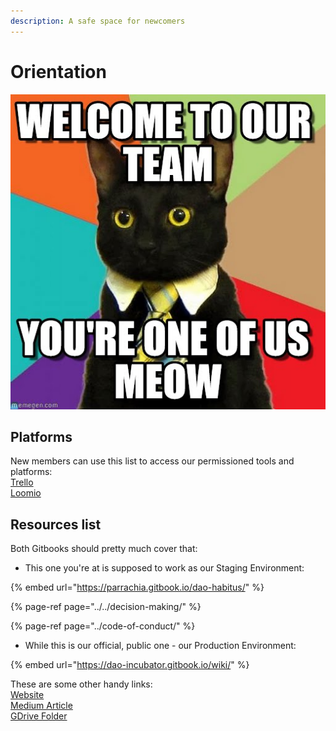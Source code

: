 ```yaml
---
description: A safe space for newcomers
---
```


# Orientation

![](../../.gitbook/assets/image%20%2816%29.png)

## Platforms

New members can use this list to access our permissioned tools and platforms:  
[Trello](https://trello.com/invite/b/XrAjqdlO/191113786867c796fc3ca07d77d4653d/dao-incubator)  
[Loomio](https://www.loomio.org/join/group/7MsurmEt4ni8GRyrP6K21qA2/)

## Resources list

Both Gitbooks should pretty much cover that:

* This one you're at is supposed to work as our Staging Environment:

{% embed url="https://parrachia.gitbook.io/dao-habitus/" %}

{% page-ref page="../../decision-making/" %}

{% page-ref page="../code-of-conduct/" %}

* While this is our official, public one - our Production Environment:

{% embed url="https://dao-incubator.gitbook.io/wiki/" %}

These are some other handy links:  
[Website](https://daoincubator.org/)  
[Medium Article](https://medium.com/@danielshavit/introducing-dao-incubator-311070c555)  
[GDrive Folder](https://drive.google.com/drive/u/0/folders/1Cd7DPEl-tTBD0KD6OoLzI4DuMLa4-gf)



